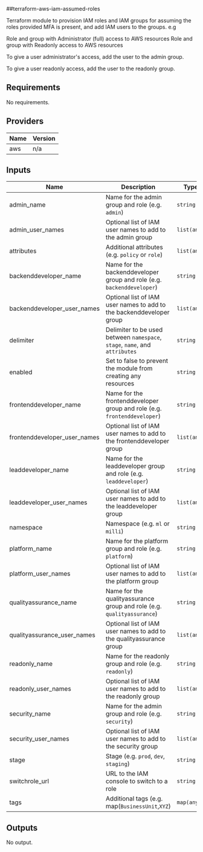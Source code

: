 ##terraform-aws-iam-assumed-roles

Terraform module to provision  IAM roles and  IAM groups for assuming the roles provided MFA is present, and add IAM users to the groups. e.g

Role and group with Administrator (full) access to AWS resources
Role and group with Readonly access to AWS resources

To give a user administrator's access, add the user to the admin group.

To give a user readonly access, add the user to the readonly group.

## Requirements

No requirements.

## Providers

| Name | Version |
|------|---------|
| aws | n/a |

## Inputs

| Name | Description | Type | Default | Required |
|------|-------------|------|---------|:--------:|
| admin\_name | Name for the admin group and role (e.g. `admin`) | `string` | `"admin"` | no |
| admin\_user\_names | Optional list of IAM user names to add to the admin group | `list(any)` | `[]` | no |
| attributes | Additional attributes (e.g. `policy` or `role`) | `list(any)` | `[]` | no |
| backenddeveloper\_name | Name for the backenddeveloper group and role (e.g. `backenddeveloper`) | `string` | `"backenddeveloper"` | no |
| backenddeveloper\_user\_names | Optional list of IAM user names to add to the backenddeveloper group | `list(any)` | `[]` | no |
| delimiter | Delimiter to be used between `namespace`, `stage`, `name`, and `attributes` | `string` | `"-"` | no |
| enabled | Set to false to prevent the module from creating any resources | `string` | `"true"` | no |
| frontenddeveloper\_name | Name for the frontenddeveloper group and role (e.g. `frontenddeveloper`) | `string` | `"frontenddeveloper"` | no |
| frontenddeveloper\_user\_names | Optional list of IAM user names to add to the frontenddeveloper group | `list(any)` | `[]` | no |
| leaddeveloper\_name | Name for the leaddeveloper group and role (e.g. `leaddeveloper`) | `string` | `"leaddeveloper"` | no |
| leaddeveloper\_user\_names | Optional list of IAM user names to add to the leaddeveloper group | `list(any)` | `[]` | no |
| namespace | Namespace (e.g. `ml` or `milli`) | `string` | n/a | yes |
| platform\_name | Name for the platform group and role (e.g. `platform`) | `string` | `"platform"` | no |
| platform\_user\_names | Optional list of IAM user names to add to the platform group | `list(any)` | `[]` | no |
| qualityassurance\_name | Name for the qualityassurance group and role (e.g. `qualityassurance`) | `string` | `"qualityassurance"` | no |
| qualityassurance\_user\_names | Optional list of IAM user names to add to the qualityassurance group | `list(any)` | `[]` | no |
| readonly\_name | Name for the readonly group and role (e.g. `readonly`) | `string` | `"readonly"` | no |
| readonly\_user\_names | Optional list of IAM user names to add to the readonly group | `list(any)` | `[]` | no |
| security\_name | Name for the admin group and role (e.g. `security`) | `string` | `"security"` | no |
| security\_user\_names | Optional list of IAM user names to add to the security group | `list(any)` | `[]` | no |
| stage | Stage (e.g. `prod`, `dev`, `staging`) | `string` | n/a | yes |
| switchrole\_url | URL to the IAM console to switch to a role | `string` | `"https://signin.aws.amazon.com/switchrole?account=%s&roleName=%s&displayName=%s"` | no |
| tags | Additional tags (e.g. map(`BusinessUnit`,`XYZ`) | `map(any)` | `{}` | no |

## Outputs

No output.


